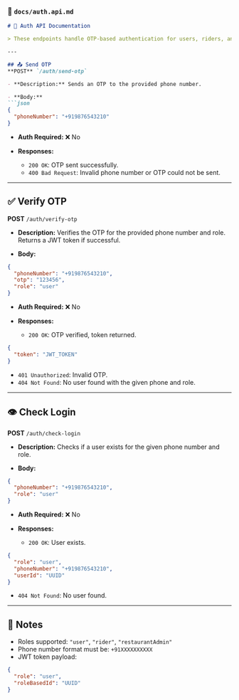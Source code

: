 

### 📁 `docs/auth.api.md`

```md
# 🔐 Auth API Documentation

> These endpoints handle OTP-based authentication for users, riders, and restaurant admins.

---

## 📤 Send OTP  
**POST** `/auth/send-otp`

- **Description:** Sends an OTP to the provided phone number.

- **Body:**
```json
{
  "phoneNumber": "+919876543210"
}
```

- **Auth Required:** ❌ No

- **Responses:**
  - `200 OK`: OTP sent successfully.
  - `400 Bad Request`: Invalid phone number or OTP could not be sent.

---

## ✅ Verify OTP  
**POST** `/auth/verify-otp`

- **Description:** Verifies the OTP for the provided phone number and role. Returns a JWT token if successful.

- **Body:**
```json
{
  "phoneNumber": "+919876543210",
  "otp": "123456",
  "role": "user"
}
```

- **Auth Required:** ❌ No

- **Responses:**
  - `200 OK`: OTP verified, token returned.
```json
{
  "token": "JWT_TOKEN"
}
```
  - `401 Unauthorized`: Invalid OTP.
  - `404 Not Found`: No user found with the given phone and role.

---

## 👁️ Check Login  
**POST** `/auth/check-login`

- **Description:** Checks if a user exists for the given phone number and role.

- **Body:**
```json
{
  "phoneNumber": "+919876543210",
  "role": "user"
}
```

- **Auth Required:** ❌ No

- **Responses:**
  - `200 OK`: User exists.
```json
{
  "role": "user",
  "phoneNumber": "+919876543210",
  "userId": "UUID"
}
```
  - `404 Not Found`: No user found.

---

## 📌 Notes

- Roles supported: `"user"`, `"rider"`, `"restaurantAdmin"`
- Phone number format must be: `+91XXXXXXXXXX`
- JWT token payload:
```json
{
  "role": "user",
  "roleBasedId": "UUID"
}
```
```